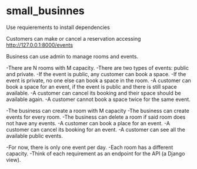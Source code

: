 # small_businnes

Use requierements to install dependencies

Customers can make or cancel a reservation accessing http://127.0.0.1:8000/events

Business can use admin to manage rooms and events.

-There are N rooms with M capacity.
-There are two types of events: public and private.
-If the event is public, any customer can book a space.
-If the event is private, no one else can book a space in the room.
-A customer can book a space for an event, if the event is public and there is still space
available.
-A customer can cancel its booking and their space should be available again.
-A customer cannot book a space twice for the same event.

-The business can create a room with M capacity
-The business can create events for every room.
-The business can delete a room if said room does not have any events.
-A customer can book a place for an event.
-A customer can cancel its booking for an event.
-A customer can see all the available public events.

-For now, there is only one event per day.
-Each room has a different capacity.
-Think of each requirement as an endpoint for the API (a Django view).
